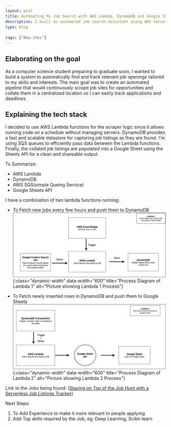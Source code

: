 ```yaml
---
layout: post
title: Automating My Job Search with AWS Lambda, DynamoDB and Google Sheets
description: I built an automated job search assistant using AWS serverless services to streamline my upcoming job hunt as a new grad. This project leverages Lambda, DynamoDB, SQS, and Google Sheets to continuously find and collate relevant job listings tailored to my skills. The end-to-end pipeline scrapes opportunities, dedupes listings, and populates a shareable spreadsheet to easily track applications. I detail the implementation, challenges faced, and future enhancements like intelligent filtering and automated resume customization. This serves both as a guide for others to create similar projects and a demonstration of my hands-on engineering skills.
type: blog

tags: ["New-Jobs"]
---
```


## Elaborating on the goal
As a computer science student preparing to graduate soon, I wanted to build a system to automatically find and track relevant job openings tailored to my skills and interests. The main goal was to create an automated pipeline that would continuously scrape job sites for opportunities and collate them in a centralized location so I can easily track applications and deadlines.

## Explaining the tech stack
I decided to use AWS Lambda functions for the scraper logic since it allows running code on a schedule without managing servers. DynamoDB provides a fast and scalable datastore for capturing job listings as they are found. I'm using SQS queues to efficiently pass data between the Lambda functions. Finally, the collated job listings are populated into a Google Sheet using the Sheets API for a clean and shareable output.

To Summarize:
* AWS Lambda
* DynamoDB
* AWS SQS(simple Queing Service)
* Google Sheets API

I have a combination of two lambda functions running:

* To Fetch new jobs every few hours and push them to DynamoDB
![Lambda Function 1](/assets/images/find_jobs_lambda_1.jpeg){:class="dynamic-width" data-width="600" title="Process Diagram of Lambda 1" alt="Picture showing Lambda 1 Process"}

* To Fetch newly inserted rows in DynamoDB and push them to Google Sheets
![Lambda Function 2](/assets/images/find_jobs_lambda_2.jpeg){:class="dynamic-width" data-width="600" title="Process Diagram of Lambda 2" alt="Picture showing Lambda 2 Process"}

Link to the Jobs being found: 
(<a href = "{{site.url}}/2023/08/29/job-links/" target="_blank">Staying on Top of the Job Hunt with a Serverless Job Listings Tracker</a>)

Next Steps:
1. To Add Experience to make it more relevant to people applying 
2. Add Top skills required by the Job, eg: Deep Learning, Scikit-learn